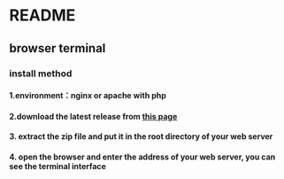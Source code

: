 # README

## browser terminal

### install method

#### 1.environment：nginx or apache with php

#### 2.download the latest release from [this page](https://github.com/hanyixuanten/indexpage/releases)

#### 3. extract the zip file and put it in the root directory of your web server

#### 4. open the browser and enter the address of your web server, you can see the terminal interface
